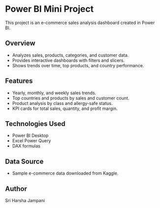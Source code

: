 # Power BI Mini Project

This project is an e-commerce sales analysis dashboard created in Power BI.

## Overview

- Analyzes sales, products, categories, and customer data.
- Provides interactive dashboards with filters and slicers.
- Shows trends over time, top products, and country performance.

## Features

- Yearly, monthly, and weekly sales trends.
- Top countries and products by sales and customer count.
- Product analysis by class and allergy-safe status.
- KPI cards for total sales, quantity, and profit margin.

## Technologies Used

- Power BI Desktop
- Excel Power Query
- DAX formulas

## Data Source

- Sample e-commerce data downloaded from Kaggle.

## Author

Sri Harsha Jampani
